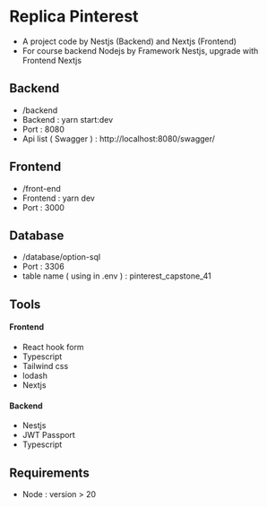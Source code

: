 
# Replica Pinterest

- A project code by Nestjs (Backend) and Nextjs (Frontend) 
- For course backend Nodejs by Framework Nestjs, upgrade with Frontend Nextjs




## Backend
- /backend
- Backend :  yarn start:dev
- Port : 8080
- Api list ( Swagger ) : http://localhost:8080/swagger/

## Frontend
- /front-end
- Frontend : yarn dev
- Port : 3000

## Database
- /database/option-sql
- Port : 3306
- table name ( using in .env ) : pinterest_capstone_41

## Tools
#### Frontend
- React hook form
- Typescript
- Tailwind css
- lodash
- Nextjs

#### Backend
- Nestjs
- JWT Passport
- Typescript

## Requirements
- Node : version > 20